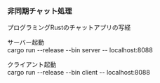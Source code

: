 ### 非同期チャット処理  

プログラミングRustのチャットアプリの写経

サーバー起動  
cargo run --release --bin server -- localhost:8088  

クライアント起動  
cargo run --release --bin client -- localhost:8088